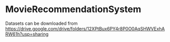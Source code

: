 # MovieRecommendationSystem

Datasets can be downloaded from https://drive.google.com/drive/folders/12XPtBux6PY4r8P0O0AqSHWVExhARW61h?usp=sharing
